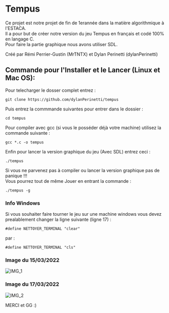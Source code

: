 # Tempus 

Ce projet est notre projet de fin de 1erannée dans la matière algorithmique à l'ESTACA.  
Il a pour but de créer notre version du jeu Tempus en français et codé 100% en langage C.  
Pour faire la partie graphique nous avons utiliser SDL.

Créé par Rémi Perrier-Gustin (MrTNTX) et Dylan Perinetti (dylanPerinetti)

## Commande pour l'Installer et le Lancer (Linux et Mac OS):

Pour telecharger le dosser complet entrez :
```
git clone https://github.com/dylanPerinetti/tempus
```
Puis entrez la commmande suivantes pour entrer dans le dossier :
```
cd tempus
```
Pour compiler avec gcc (si vous le posséder déjà  votre machine) utilisez la commande suivante :
```
gcc *.c -o tempus

```
Enfin pour lancer la version graphique du jeu (Avec SDL) entrez ceci :
```
./tempus
```
Si vous ne parvenez pas à compiler ou lancer la version graphique pas de panique !!!  
Vous pourrez tout de même Jouer en entrant la commande :
```
./tempus -g
```  
  
  
  
  
### Info Windows

Si vous souhaiter faire tourner le jeu sur une machine windows vous devez prealablement changer la ligne suivante (ligne 17) :
```
#define NETTOYER_TERMINAL "clear"
```
par :
```
#define NETTOYER_TERMINAL "cls"
```  
  
  
  
  
  
### Image du 15/03/2022
![IMG_1](https://user-images.githubusercontent.com/101599798/158646783-4ce43688-70bc-44d6-9bf2-ec8391e891eb.png)
### Image du 17/03/2022
![IMG_2](https://user-images.githubusercontent.com/101599798/159054534-625011f0-507d-407e-b094-87c1c73bb3c4.png)
  
  
MERCI et GG :) 
